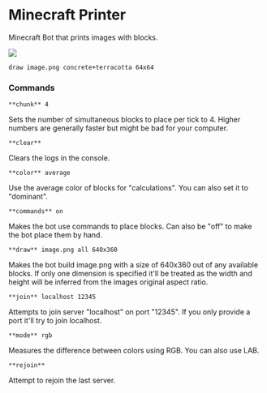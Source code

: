 # Minecraft Printer
Minecraft Bot that prints images with blocks.

![](https://raw.githubusercontent.com/MakkusuOtaku/mc-printer/main/examples/shrek.png)

```
draw image.png concrete+terracotta 64x64
```


### Commands

```
**chunk** 4
```
Sets the number of simultaneous blocks to place per tick to 4. Higher numbers are generally faster but might be bad for your computer.

```
**clear**
```
Clears the logs in the console.

```
**color** average
```
Use the average color of blocks for "calculations". You can also set it to "dominant". 

```
**commands** on
```
Makes the bot use commands to place blocks. Can also be "off" to make the bot place them by hand.

```
**draw** image.png all 640x360
```
Makes the bot build image.png with a size of 640x360 out of any available blocks. If only one dimension is specified it'll be treated as the width and height will be inferred from the images original aspect ratio.

```
**join** localhost 12345
```
Attempts to join server "localhost" on port "12345". If you only provide a port it'll try to join localhost.

```
**mode** rgb
```
Measures the difference between colors using RGB. You can also use LAB.

```
**rejoin**
```
Attempt to rejoin the last server.